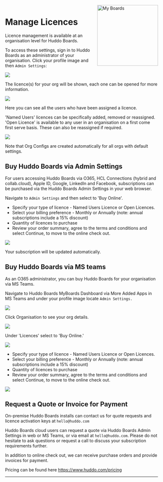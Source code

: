 <img style="float: right" src="/assets/images/boards-logo.jpg" width="200" alt="My Boards" />

# Manage Licences

Licence management is available at an organisation level for Huddo Boards.

To access these settings, sign in to Huddo Boards as an administrator of your organisation.
Click your profile image and then `Admin Settings`:

![](/assets/boards/config-manage_org_new.png)

The licence(s) for your org will be shown, each one can be opened for more information.

![](/assets/boards/org-licence.png)

Here you can see all the users who have been assigned a licence.

'Named Users' licences can be specifically added, removed or reassigned.
'Open Licence' is available to any user in an organisation on a first come first serve basis. These can also be reassigned if required.

![](/assets/boards/config-manage-licence.png)

Note that Org Configs are created automatically for all orgs with default settings.

## Buy Huddo Boards via Admin Settings

For users accessing Huddo Boards via O365, HCL Connections (hybrid and collab.cloud), Apple ID, Google, LinkedIn and Facebook, subscriptions can be purchased via the Huddo Boards Admin Settings in your web browser.

Navigate to `Admin Settings` and then select to 'Buy Online'.

- Specify your type of licence - Named Users Licence or Open Licences.
- Select your billing preference - Monthly or Annually (note: annual subscriptions include a 15% discount)
- Quantity of licences to purchase
- Review your order summary, agree to the terms and conditions and select Continue, to move to the online check out.

![](/assets/boards/licence-subscription-purchase.png)  

Your subscription will be updated automatically.

## Buy Huddo Boards via MS teams

As an O365 administrator, you can buy Huddo Boards for your organisation via MS Teams.

Navigate to Huddo Boards MyBoards Dashboard via More Added Apps in MS Teams and under your profile image locate `Admin Settings.`

![](/assets/boards/buy-kudosboards-msteams1.png)

Click Organisation to see your org details.

![](/assets/boards/buy-kudosboards-msteams2.png)

Under 'Licences' select to 'Buy Online.'

 ![](/assets/boards/buy-kudosboards-msteams3.png)

 - Specify your type of licence - Named Users Licence or Open Licences.
 - Select your billing preference - Monthly or Annually (note: annual subscriptions include a 15% discount)
 - Quantity of licences to purchase
 - Review your order summary, agree to the terms and conditions and select Continue, to move to the online check out.

 ![](/assets/boards/buy-kudosboards-msteams4.png)


## Request a Quote or Invoice for Payment

On-premise Huddo Boards installs can contact us for quote requests and licence activation keys at `hello@huddo.com`

Huddo Boards cloud users can request a quote via Huddo Boards Admin Settings in web or MS Teams, or via email at `hello@huddo.com`. Please do not hesitate to ask questions or request a call to discuss your subscription requirements further.

In addition to online check out, we can receive purchase orders and provide invoices for payment.

Pricing can be found here https://www.huddo.com/pricing





---
